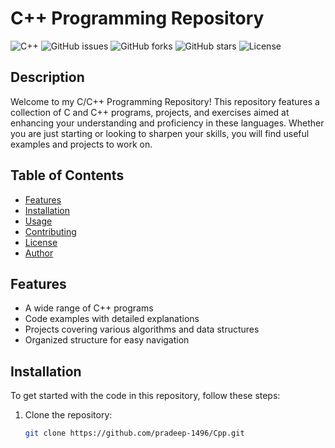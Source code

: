 # C++ Programming Repository

![C++](https://img.shields.io/badge/c++-%2300599C.svg?style=for-the-badge&logo=c%2B%2B&logoColor=white)
![GitHub issues](https://img.shields.io/github/issues/pradeep-1496/Cpp)
![GitHub forks](https://img.shields.io/github/forks/pradeep-1496/Cpp)
![GitHub stars](https://img.shields.io/github/stars/pradeep-1496/Cpp)
![License](https://img.shields.io/badge/license-MIT-brightgreen)

## Description

Welcome to my C/C++ Programming Repository! This repository features a collection of C and C++ programs, projects, and exercises aimed at enhancing your understanding and proficiency in these languages. Whether you are just starting or looking to sharpen your skills, you will find useful examples and projects to work on.

## Table of Contents

- [Features](#features)
- [Installation](#installation)
- [Usage](#usage)
- [Contributing](#contributing)
- [License](#license)
- [Author](#author)

## Features

- A wide range of C++ programs
- Code examples with detailed explanations
- Projects covering various algorithms and data structures
- Organized structure for easy navigation

## Installation

To get started with the code in this repository, follow these steps:

1. Clone the repository:
   ```bash
   git clone https://github.com/pradeep-1496/Cpp.git
